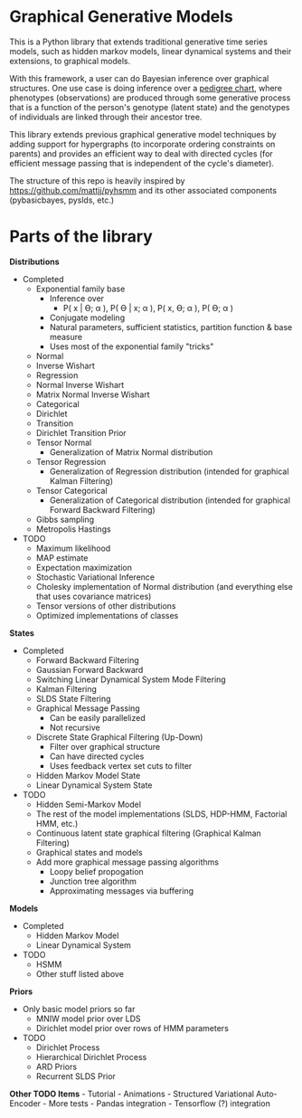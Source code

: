 # Graphical Generative Models

This is a Python library that extends traditional generative time series models, such as hidden markov models, linear dynamical systems and their extensions, to graphical models.

With this framework, a user can do Bayesian inference over graphical structures.  One use case is doing inference over a [pedigree chart](https://en.wikipedia.org/wiki/Genogram), where phenotypes (observations) are produced through some generative process that is a function of the person's genotype (latent state) and the genotypes of individuals are linked through their ancestor tree.

This library extends previous graphical generative model techniques by adding support for hypergraphs (to incorporate ordering constraints on parents) and provides an efficient way to deal with directed cycles (for efficient message passing that is independent of the cycle's diameter).

The structure of this repo is heavily inspired by https://github.com/mattjj/pyhsmm and its other associated components (pybasicbayes, pyslds, etc.)

# Parts of the library
**Distributions**
- Completed
	- Exponential family base
		- Inference over
			- P( x | Ѳ; α ), P( Ѳ | x; α ), P( x, Ѳ; α ), P( Ѳ; α )
		- Conjugate modeling
		- Natural parameters, sufficient statistics, partition function & base measure
		- Uses most of the exponential family "tricks"
	- Normal
	- Inverse Wishart
	- Regression
	- Normal Inverse Wishart
	- Matrix Normal Inverse Wishart
	- Categorical
	- Dirichlet
	- Transition
	- Dirichlet Transition Prior
	- Tensor Normal
		- Generalization of Matrix Normal distribution
	- Tensor Regression
		- Generalization of Regression distribution (intended for graphical Kalman Filtering)
	- Tensor Categorical
		- Generalization of Categorical distribution (intended for graphical Forward Backward Filtering)
	- Gibbs sampling
	- Metropolis Hastings
- TODO
	- Maximum likelihood
	- MAP estimate
	- Expectation maximization
	- Stochastic Variational Inference
	- Cholesky implementation of Normal distribution (and everything else that uses covariance matrices)
	- Tensor versions of other distributions
	- Optimized implementations of classes

**States**
- Completed
	- Forward Backward Filtering
	- Gaussian Forward Backward
	- Switching Linear Dynamical System Mode Filtering
	- Kalman Filtering
	- SLDS State Filtering
	- Graphical Message Passing
		- Can be easily parallelized
		- Not recursive
	- Discrete State Graphical Filtering (Up-Down)
		- Filter over graphical structure
		- Can have directed cycles
		- Uses feedback vertex set cuts to filter
	- Hidden Markov Model State
	- Linear Dynamical System State
- TODO
	- Hidden Semi-Markov Model
	- The rest of the model implementations (SLDS, HDP-HMM, Factorial HMM, etc.)
	- Continuous latent state graphical filtering (Graphical Kalman Filtering)
	- Graphical states and models
	- Add more graphical message passing algorithms
		- Loopy belief propogation
		- Junction tree algorithm
		- Approximating messages via buffering

**Models**
- Completed
	- Hidden Markov Model
	- Linear Dynamical System
- TODO
	- HSMM
	- Other stuff listed above

**Priors**
- Only basic model priors so far
	- MNIW model prior over LDS
	- Dirichlet model prior over rows of HMM parameters
- TODO
	- Dirichlet Process
	- Hierarchical Dirichlet Process
	- ARD Priors
	- Recurrent SLDS Prior

**Other TODO Items**
	- Tutorial
	- Animations
	- Structured Variational Auto-Encoder
	- More tests
	- Pandas integration
	- Tensorflow (?) integration
